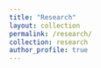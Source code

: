 ```yaml
---
title: "Research"
layout: collection
permalink: /research/
collection: research
author_profile: true
---
```

